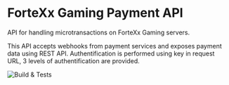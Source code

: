 # ForteXx Gaming Payment API

API for handling microtransactions on ForteXx Gaming servers.

This API accepts webhooks from payment services and exposes payment data using REST API.
Authentification is performed using key in request URL, 3 levels of authentification are provided.

![Build & Tests](https://github.com/dsrod/fortexx-payments-api/actions/workflows/dotnet.yml/badge.svg)
